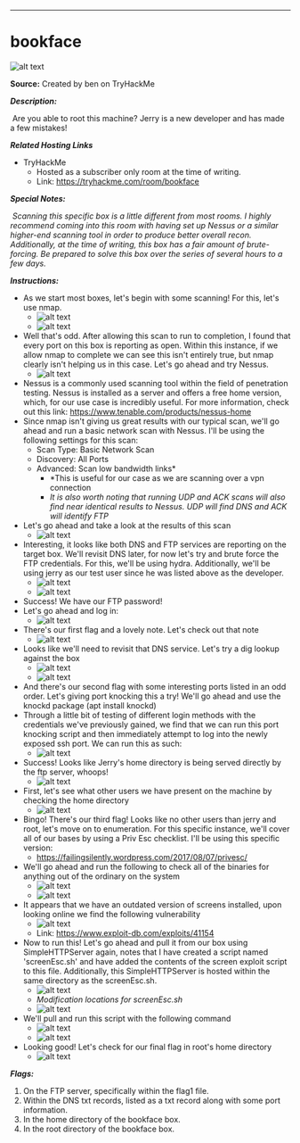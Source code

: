 ****

# bookface

![alt text](https://i.imgur.com/lbYrx0Y.png)


**Source:** Created by ben on TryHackMe

***Description:***
	
​	Are you able to root this machine? Jerry is a new developer and has made a few mistakes!

***Related Hosting Links***

- TryHackMe
  - Hosted as a subscriber only room at the time of writing.
  - Link: https://tryhackme.com/room/bookface

***Special Notes:***

​	*Scanning this specific box is a little different from most rooms. I highly recommend coming into this room with having set up Nessus or a similar higher-end scanning tool in order to produce better overall recon. Additionally, at the time of writing, this box has a fair amount of brute-forcing. Be prepared to solve this box over the series of several hours to a few days.* 



***Instructions:*** 

- As we start most boxes, let's begin with some scanning! For this, let's use nmap.
  - ![alt text](https://i.imgur.com/pKgOHHo.jpg)
  - ![alt text](https://i.imgur.com/mypkUn4.jpg)
- Well that's odd. After allowing this scan to run to completion, I found that every port on this box is reporting as open. Within this instance, if we allow nmap to complete we can see this isn't entirely true, but nmap clearly isn't helping us in this case. Let's go ahead and try Nessus. 
  - ![alt text](https://i.imgur.com/tLDPafd.png)
- Nessus is a commonly used scanning tool within the field of penetration testing. Nessus is installed as a server and offers a free home version, which, for our use case is incredibly useful. For more information, check out this link: https://www.tenable.com/products/nessus-home
- Since nmap isn't giving us great results with our typical scan, we'll go ahead and run a basic network scan with Nessus. I'll be using the following settings for this scan:
  - Scan Type: Basic Network Scan
  - Discovery: All Ports
  - Advanced: Scan low bandwidth links*
    - *This is useful for our case as we are scanning over a vpn connection
    - *It is also worth noting that running UDP and ACK scans will also find near identical results to Nessus. UDP will find DNS and ACK will identify FTP*
- Let's go ahead and take a look at the results of this scan
  - ![alt text](https://i.imgur.com/IYtcKF3.jpg)
- Interesting, it looks like both DNS and FTP services are reporting on the target box. We'll revisit DNS later, for now let's try and brute force the FTP credentials. For this, we'll be using hydra. Additionally, we'll be using jerry as our test user since he was listed above as the developer.
  - ![alt text](https://i.imgur.com/NWEVh9O.jpg)
  - ![alt text](https://i.imgur.com/U4B82Eq.jpg)
- Success! We have our FTP password!
- Let's go ahead and log in:
  - ![alt text](https://i.imgur.com/I2TljWj.jpg)
- There's our first flag and a lovely note. Let's check out that note
  - ![alt text](https://i.imgur.com/nBlENjB.jpg)
- Looks like we'll need to revisit that DNS service. Let's try a dig lookup against the box
  - ![alt text](https://i.imgur.com/Ojs2fVC.jpg)
  - ![alt text](https://i.imgur.com/g1rg23D.jpg)
- And there's our second flag with some interesting ports listed in an odd order. Let's giving port knocking this a try! We'll go ahead and use the knockd package (apt install knockd)
- Through a little bit of testing of different login methods with the credentials we've previously gained, we find that we can run this port knocking script and then immediately attempt to log into the newly exposed ssh port. We can run this as such:
  - ![alt text](https://i.imgur.com/8irj8ZK.jpg)
- Success! Looks like Jerry's home directory is being served directly by the ftp server, whoops!
  - ![alt text](https://i.imgur.com/I67Zh8z.jpg)
- First, let's see what other users we have present on the machine by checking the home directory
  - ![alt text](https://i.imgur.com/y6H7ctN.jpg)
- Bingo! There's our third flag! Looks like no other users than jerry and root, let's move on to enumeration. For this specific instance, we'll cover all of our bases by using a Priv Esc checklist. I'll be using this specific version: 
  - https://failingsilently.wordpress.com/2017/08/07/privesc/
- We'll go ahead and run the following to check all of the binaries for anything out of the ordinary on the system
  - ![alt text](https://i.imgur.com/Is1kPyH.png)
  - ![alt text](https://i.imgur.com/13jdpkU.png)
- It appears that we have an outdated version of screens installed, upon looking online we find the following vulnerability
  - ![alt text](https://i.imgur.com/RnHZ5Wx.jpg)
  - Link: https://www.exploit-db.com/exploits/41154
- Now to run this! Let's go ahead and pull it from our box using SimpleHTTPServer again, notes that I have created a script named 'screenEsc.sh' and have added the contents of the screen exploit script to this file. Additionally, this SimpleHTTPServer is hosted within the same directory as the screenEsc.sh.
  - ![alt text](https://i.imgur.com/679ctap.png)
  - *Modification locations for screenEsc.sh*
  - ![alt text](https://i.imgur.com/bIa1uVk.png)
- We'll pull and run this script with the following command
  - ![alt text](https://i.imgur.com/CWeDIOG.jpg)
  - ![alt text](https://i.imgur.com/gKpeayg.png)
- Looking good! Let's check for our final flag in root's home directory
  - ![alt text](https://i.imgur.com/nimI0o8.png)









***Flags:***

1. On the FTP server, specifically within the flag1 file.
2. Within the DNS txt records, listed as a txt record along with some port information.
3. In the home directory of the bookface box.
4. In the root directory of the bookface box.

